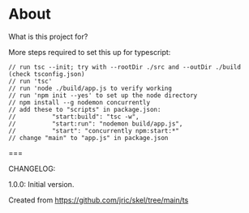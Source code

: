 # About

What is this project for?

More steps required to set this up for typescript:

    // run tsc --init; try with --rootDir ./src and --outDir ./build (check tsconfig.json)
    // run 'tsc'
    // run 'node ./build/app.js to verify working
    // run 'npm init --yes' to set up the node directory
    // npm install --g nodemon concurrently
    // add these to "scripts" in package.json:
    //          "start:build": "tsc -w",
    //          "start:run": "nodemon build/app.js",
    //          "start": "concurrently npm:start:*"
    // change "main" to "app.js" in package.json

===

CHANGELOG:

1.0.0:  Initial version.

Created from https://github.com/jric/skel/tree/main/ts
